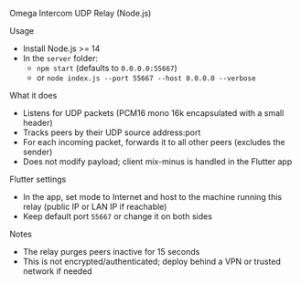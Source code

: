 Omega Intercom UDP Relay (Node.js)

Usage

- Install Node.js >= 14
- In the `server` folder:
  - `npm start` (defaults to `0.0.0.0:55667`)
  - or `node index.js --port 55667 --host 0.0.0.0 --verbose`

What it does

- Listens for UDP packets (PCM16 mono 16k encapsulated with a small header)
- Tracks peers by their UDP source address:port
- For each incoming packet, forwards it to all other peers (excludes the sender)
- Does not modify payload; client mix-minus is handled in the Flutter app

Flutter settings

- In the app, set mode to Internet and host to the machine running this relay (public IP or LAN IP if reachable)
- Keep default port `55667` or change it on both sides

Notes

- The relay purges peers inactive for 15 seconds
- This is not encrypted/authenticated; deploy behind a VPN or trusted network if needed

